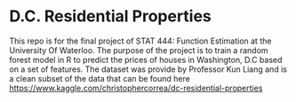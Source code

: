 # D.C. Residential Properties

This repo is for the final project of STAT 444: Function Estimation at the University Of Waterloo. The purpose of the project is to train a random forest model in R to predict the prices of houses in Washington, D.C based on a set of features. The dataset was provide by Professor Kun Liang and is a clean subset of the data that can be found here https://www.kaggle.com/christophercorrea/dc-residential-properties


